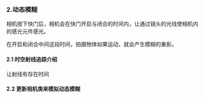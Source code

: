 ### 2.动态模糊

相机按下快门后，相机会在快门开启与闭合的时间内，让通过镜头的光线使相机内的感光元件感光。

在开启和闭合中间这段时间，拍摄物体如果运动，就会产生模糊的重影。



#### 2.1 时空射线追踪介绍

让射线有存在时间

#### 2.2 更新相机类来模拟动态模糊





